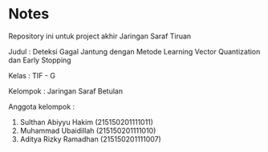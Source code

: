 # Notes

Repository ini untuk project akhir Jaringan Saraf Tiruan 

Judul : Deteksi Gagal Jantung dengan Metode Learning Vector Quantization dan Early Stopping

Kelas : TIF - G

Kelompok : Jaringan Saraf Betulan

Anggota kelompok : <br>
 1. Sulthan Abiyyu Hakim (215150201111011) <br>
 2. Muhammad Ubaidillah (215150201111010) <br>
 3. Aditya Rizky Ramadhan (215150201111007) <br>
